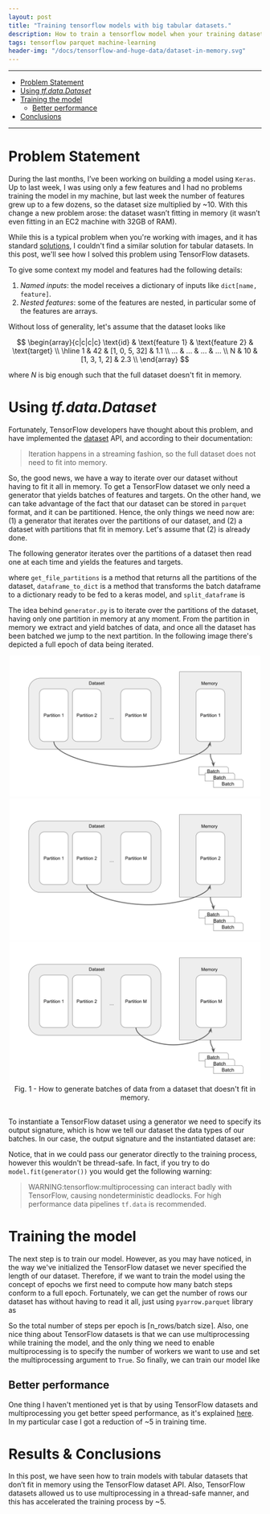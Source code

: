 ```yaml
---
layout: post
title: "Training tensorflow models with big tabular datasets."
description: How to train a tensorflow model when your training dataset doesn't fit in memory?
tags: tensorflow parquet machine-learning
header-img: "/docs/tensorflow-and-huge-data/dataset-in-memory.svg"
---
```


---

- [Problem Statement](#problem-statement)
- [Using *tf.data.Dataset*](#using-tfdatadataset)
- [Training the model](#training-the-model)
    - [Better performance](#better-performance)
- [Conclusions](#results--conclusions)

---


# Problem Statement
During the last months, I’ve been working on building a model using `Keras`. Up to last week, I was using only a few features and I had no problems training the model in my machine, but last week the number of features grew up to a few dozens, so the dataset size multiplied by ~10. With this change a new problem arose: the dataset wasn’t fitting in memory (it wasn’t even fitting in an EC2 machine with 32GB of RAM).

While this is a typical problem when you're working with images, and it has standard [solutions](https://www.tensorflow.org/api_docs/python/tf/keras/preprocessing/image/ImageDataGenerator), I couldn't find a similar solution for tabular datasets. In this post, we'll see how I solved this problem using TensorFlow datasets.

To give some context my model and features had the following details:

1. *Named inputs*: the model receives a dictionary of inputs like `dict[name, feature]`.
2. *Nested features*: some of the features are nested, in particular some of the features are arrays.

Without loss of generality, let's assume that the dataset looks like

$$
\begin{array}{c|c|c|c}
        \text{id}  & \text{feature 1} & \text{feature 2} & \text{target} \\ \hline
        1  & 42 & [1, 0, 5, 32] & 1.1 \\
        ...  & ... & ... & ... \\ 
        N  & 10 & [1, 3, 1, 2] & 2.3 \\
\end{array}
$$

where $N$ is big enough such that the full dataset doesn't fit in memory.

# Using *tf.data.Dataset*

Fortunately, TensorFlow developers have thought about this problem, and have implemented the [dataset](https://www.tensorflow.org/api_docs/python/tf/data/Dataset) API, and according to their documentation:

> Iteration happens in a streaming fashion, so the full dataset does not need to fit into memory.

So, the good news, we have a way to iterate over our dataset without having to fit it all in memory. To get a TensorFlow dataset we only need a generator that yields batches of features and targets. On the other hand, we can take advantage of the fact that our dataset can be stored in `parquet` format, and it can be partitioned. Hence, the only things we need now are: (1) a generator that iterates over the partitions of our dataset, and (2) a dataset with partitions that fit in memory. Let's assume that (2) is already done.

The following generator iterates over the partitions of a dataset then read one at each time and yields the features and targets.

<script src="https://gist.github.com/AlexMolas/7330531ef1acd5bb4d69a4b0dd3d5a5f.js?file=generator.py"></script>

where `get_file_partitions` is a method that returns all the partitions of the dataset, `dataframe_to_dict` is a method that transforms the batch dataframe to a dictionary ready to be fed to a keras model, and `split_dataframe` is

<script src="https://gist.github.com/AlexMolas/7330531ef1acd5bb4d69a4b0dd3d5a5f.js?file=split_dataframe.py"></script>


The idea behind `generator.py` is to iterate over the partitions of the dataset, having only one partition in memory at any moment. From the partition in memory we extract and yield batches of data, and once all the dataset has been batched we jump to the next partition. In the following image there's depicted a full epoch of data being iterated.

<div style="text-align:center">
    <img src="/docs/tensorflow-and-huge-data/dataset-in-memory.svg" width=500px class="center">
    <img src="/docs/tensorflow-and-huge-data/dataset-in-memory-2.svg" width=500px class="center">
    <img src="/docs/tensorflow-and-huge-data/dataset-in-memory-N.svg" width=500px class="center">
    <figcaption>Fig. 1 - How to generate batches of data from a dataset that doesn't fit in memory.</figcaption>
</div>
<br/>


To instantiate a TensorFlow dataset using a generator we need to specify its output signature, which is how we tell our dataset the data types of our batches. In our case, the output signature and the instantiated dataset are:

<script src="https://gist.github.com/AlexMolas/7330531ef1acd5bb4d69a4b0dd3d5a5f.js?file=output_signature.py"></script>

Notice, that in we could pass our generator directly to the training process, however this wouldn't be thread-safe. In fact, if you try to do `model.fit(generator())` you would get the following warning:

> WARNING:tensorflow:multiprocessing can interact badly with TensorFlow, causing nondeterministic deadlocks. For high performance data pipelines `tf.data` is recommended.


# Training the model

The next step is to train our model. However, as you may have noticed, in the way we've initialized the TensorFlow dataset we never specified the length of our dataset. Therefore, if we want to train the model using the concept of epochs we first need to compute how many batch steps conform to a full epoch. Fortunately, we can get the number of rows our dataset has without having to read it all, just using `pyarrow.parquet` library as

<script src="https://gist.github.com/AlexMolas/7330531ef1acd5bb4d69a4b0dd3d5a5f.js?file=number_of_rows.py"></script>

So the total number of steps per epoch is $\lceil \textrm{n_rows} / \textrm{batch size} \rceil$. Also, one nice thing about TensorFlow datasets is that we can use multiprocessing while training the model, and the only thing we need to enable multiprocessing is to specify the number of workers we want to use and set the multiprocessing argument to `True`. So finally, we can train our model like

<script src="https://gist.github.com/AlexMolas/7330531ef1acd5bb4d69a4b0dd3d5a5f.js?file=train.py"></script>

## Better performance

One thing I haven't mentioned yet is that by using TensorFlow datasets and multiprocessing you get better speed performance, as it's explained [here](https://www.tensorflow.org/guide/data_performance). In my particular case I got a reduction of ~5 in training time.

# Results & Conclusions

In this post, we have seen how to train models with tabular datasets that don’t fit in memory using the TensorFlow dataset API. Also, TensorFlow datasets allowed us to use multiprocessing in a thread-safe manner, and this has accelerated the training process by ~5.
